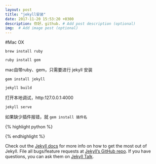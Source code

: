 ```yaml
---
layout: post
title: "jekyll安装"
date: 2017-11-20 15:53:20 +0300
description: 你好，github. # Add post description (optional)
img:  # Add image post (optional)
---
```

#Mac OX

`brew install ruby`

`ruby install gem`

mac自带ruby、gem，只需要进行 jekyll 安装

`gem install jekyll`


`jekyll build`

打开本地调试，http:127.0.0.1:4000

`jekyll serve`

如果缺少插件报错，就 `gem install 插件名`


{% highlight python %}
	
{% endhighlight %}

Check out the [Jekyll docs][jekyll-docs] for more info on how to get the most out of Jekyll. File all bugs/feature requests at [Jekyll’s GitHub repo][jekyll-gh]. If you have questions, you can ask them on [Jekyll Talk][jekyll-talk].

[jekyll-docs]: https://jekyllrb.com/docs/home
[jekyll-gh]:   https://github.com/jekyll/jekyll
[jekyll-talk]: https://talk.jekyllrb.com/
